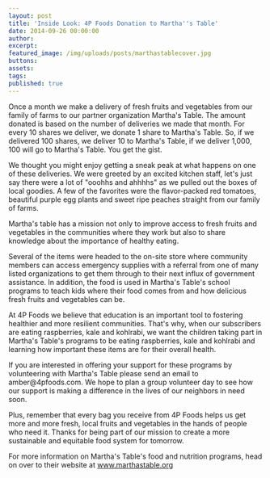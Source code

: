 ```yaml
---
layout: post
title: 'Inside Look: 4P Foods Donation to Martha''s Table'
date: 2014-09-26 00:00:00
author:
excerpt:
featured_image: /img/uploads/posts/marthastablecover.jpg
buttons:
assets:
tags:
published: true
---
```


<div class="editable"><p>Once a month we make a delivery of fresh fruits and vegetables from our family of farms to our partner organization Martha's Table. The amount donated is based on the number of deliveries we made that month. For every 10 shares we deliver, we donate 1 share to Martha's Table. So, if we delivered 100 shares, we deliver 10 to Martha's Table, if we deliver 1,000, 100 will go to Martha's Table. You get the gist.</p><p>We thought you might enjoy getting a sneak peak at what happens on one of these deliveries. We were greeted by an excited kitchen staff, let's just say there were a lot of "ooohhs and ahhhhs" as we pulled out the boxes of local goodies. A few of the favorites were the flavor-packed red tomatoes, beautiful purple egg plants and sweet ripe peaches straight from our family of farms.</p><p>Martha's table has a mission not only to improve access to fresh fruits and vegetables in the communities where they work but also to share knowledge about the importance of healthy eating.</p><p>Several of the items were headed to the on-site store where community members can access emergency supplies with a referral from one of many listed organizations to get them through to their next influx of government assistance. In addition, the food is used in Martha's Table's school programs to teach kids where their food comes from and how delicious fresh fruits and vegetables can be.</p><p>At 4P Foods we believe that education is an important tool to fostering healthier and more resilient communities. That's why, when our subscribers are eating raspberries, kale and kohlrabi, we want the children taking part in Martha's Table's programs to be eating raspberries, kale and kohlrabi and learning how important these items are for their overall health.</p><p>If you are interested in offering your support for these programs by volunteering with Martha's Table please send an email to amber@4pfoods.com. We hope to plan a group volunteer day to see how our support is making a difference in the lives of our neighbors in need soon.</p><p>Plus, remember that every bag you receive from 4P Foods helps us get more and more fresh, local fruits and vegetables in the hands of people who need it. Thanks for being part of our mission to create a more sustainable and equitable food system for tomorrow.</p><p>For more information on Martha's Table's food and nutrition programs, head on over to their website at&nbsp;<a target="_blank" href="http://4pfoods.com/wp-admin/www.marthastable.org">www.marthastable.org</a></p></div>
